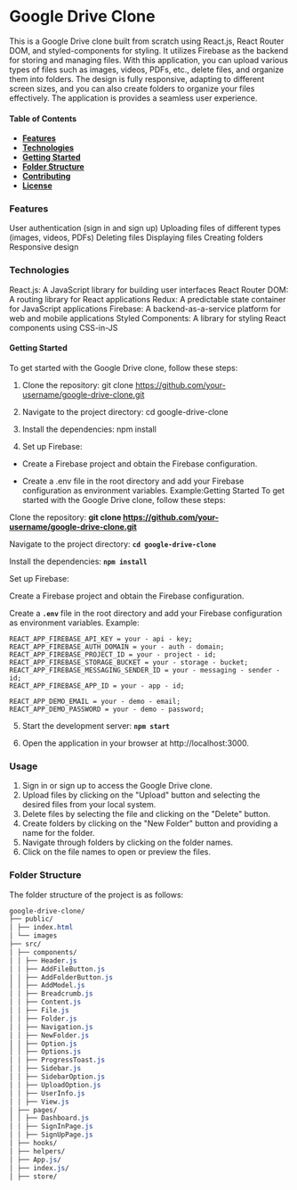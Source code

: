 # Google Drive Clone

This is a Google Drive clone built from scratch using React.js, React Router DOM, and styled-components for styling. It utilizes Firebase as the backend for storing and managing files. With this application, you can upload various types of files such as images, videos, PDFs, etc., delete files, and organize them into folders. The design is fully responsive, adapting to different screen sizes, and you can also create folders to organize your files effectively. The application is provides a seamless user experience.

#### Table of Contents

- **[Features](###Features)**
- **[Technologies](#Technologies)**
- **[Getting Started](#Technologies)**
- **[Folder Structure](#Technologies)**
- **[Contributing]("Technologies")**
- **[License](#Technologies)**

### Features

User authentication (sign in and sign up)
Uploading files of different types (images, videos, PDFs)
Deleting files
Displaying files
Creating folders
Responsive design

### Technologies

React.js: A JavaScript library for building user interfaces
React Router DOM: A routing library for React applications
Redux: A predictable state container for JavaScript applications
Firebase: A backend-as-a-service platform for web and mobile applications
Styled Components: A library for styling React components using CSS-in-JS

#### Getting Started

To get started with the Google Drive clone, follow these steps:

1. Clone the repository: git clone https://github.com/your-username/google-drive-clone.git

2. Navigate to the project directory: cd google-drive-clone

3. Install the dependencies: npm install

4. Set up Firebase:

- Create a Firebase project and obtain the Firebase configuration.

- Create a .env file in the root directory and add your Firebase configuration as environment variables. Example:Getting Started
  To get started with the Google Drive clone, follow these steps:

Clone the repository: **git clone https://github.com/your-username/google-drive-clone.git**

Navigate to the project directory: **`cd google-drive-clone`**

Install the dependencies: **`npm install`**

Set up Firebase:

Create a Firebase project and obtain the Firebase configuration.

Create a **`.env`** file in the root directory and add your Firebase configuration as environment variables. Example:

```plaintext
REACT_APP_FIREBASE_API_KEY = your - api - key;
REACT_APP_FIREBASE_AUTH_DOMAIN = your - auth - domain;
REACT_APP_FIREBASE_PROJECT_ID = your - project - id;
REACT_APP_FIREBASE_STORAGE_BUCKET = your - storage - bucket;
REACT_APP_FIREBASE_MESSAGING_SENDER_ID = your - messaging - sender - id;
REACT_APP_FIREBASE_APP_ID = your - app - id;

REACT_APP_DEMO_EMAIL = your - demo - email;
REACT_APP_DEMO_PASSWORD = your - demo - password;
```

5. Start the development server: **`npm start`**

6. Open the application in your browser at http://localhost:3000.

### Usage

1. Sign in or sign up to access the Google Drive clone.
2. Upload files by clicking on the "Upload" button and selecting the desired files from your local system.
3. Delete files by selecting the file and clicking on the "Delete" button.
4. Create folders by clicking on the "New Folder" button and providing a name for the folder.
5. Navigate through folders by clicking on the folder names.
6. Click on the file names to open or preview the files.

### Folder Structure

The folder structure of the project is as follows:

```css
google-drive-clone/
├── public/
│ ├── index.html
│ └── images
├── src/
│ ├── components/
│ │ ├── Header.js
│ │ ├── AddFileButton.js
│ │ ├── AddFolderButton.js
│ │ ├── AddModel.js
│ │ ├── Breadcrumb.js
│ │ ├── Content.js
│ │ ├── File.js
│ │ ├── Folder.js
│ │ ├── Navigation.js
│ │ ├── NewFolder.js
│ │ ├── Option.js
│ │ ├── Options.js
│ │ ├── ProgressToast.js
│ │ ├── Sidebar.js
│ │ ├── SidebarOption.js
│ │ ├── UploadOption.js
│ │ ├── UserInfo.js
│ │ ├── View.js
│ ├── pages/
│ │ ├── Dashboard.js
│ │ ├── SignInPage.js
│ │ ├── SignUpPage.js
│ ├── hooks/
│ ├── helpers/
│ ├── App.js/
│ ├── index.js/
│ ├── store/

```
